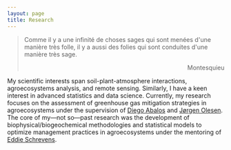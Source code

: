 ```yaml
---
layout: page
title: Research
---
```

> Comme il y a une infinité de choses sages qui sont menées d'une manière très folle, il y a aussi des folies qui sont conduites d'une manière très sage.
> <div style="text-align: right"> Montesquieu </div>

My scientific interests span soil-plant-atmosphere interactions, agroecosystems analysis, and remote sensing. Similarly, I have a keen interest in advanced statistics and data science. Currently, my research focuses on the assessment of greenhouse gas mitigation strategies in agroecosystems under the supervision of [Diego Abalos](https://pure.au.dk/portal/en/persons/diego-abalos-rodriguez(559d7c79-b225-4977-9a4d-0ecf7b496f4f).html) and [Jørgen Olesen](http://pure.au.dk/portal/en/jorgene.olesen@agrsci.dk). The core of my—not so—past research was the development of biophysical/biogeochemical methodologies and statistical models to optimize management practices in agroecosystems under the mentoring of [Eddie Schrevens](https://www.kuleuven.be/wieiswie/en/person/00009933).
